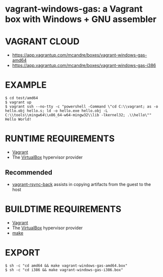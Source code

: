 # vagrant-windows-gas: a Vagrant box with Windows + GNU assembler

# VAGRANT CLOUD

* https://app.vagrantup.com/mcandre/boxes/vagrant-windows-gas-amd64
* https://app.vagrantup.com/mcandre/boxes/vagrant-windows-gas-i386

# EXAMPLE

```console
$ cd test/amd64
$ vagrant up
$ vagrant ssh --no-tty -c "powershell -Command \"cd C:\\vagrant; as -o hello.obj hello.s; ld -o hello.exe hello.obj -L C:\\tools\\mingw64\\x86_64-w64-mingw32\\lib -lkernel32; .\\hello\""
Hello World!
```

# RUNTIME REQUIREMENTS

* [Vagrant](https://www.vagrantup.com)
* The [VirtualBox](https://www.virtualbox.org) hypervisor provider

## Recommended

* [vagrant-rsync-back](https://github.com/smerrill/vagrant-rsync-back) assists in copying artifacts from the guest to the host

# BUILDTIME REQUIREMENTS

* [Vagrant](https://www.vagrantup.com)
* The [VirtualBox](https://www.virtualbox.org) hypervisor provider
* [make](https://www.gnu.org/software/make/)

# EXPORT

```console
$ sh -c "cd amd64 && make vagrant-windows-gas-amd64.box"
$ sh -c "cd i386 && make vagrant-windows-gas-i386.box"
```

